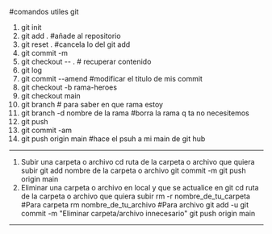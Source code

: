 #comandos utiles git

1. git init 
2. git add . #añade al repositorio 
3. git reset . #cancela lo del git add 
4.  git commit -m
5.  git checkout -- . # recuperar contenido
6.  git log
7. git commit --amend #modificar el titulo de mis commit 
8.  git checkout -b rama-heroes
9.  git checkout main
10.  git branch # para saber en que rama estoy
11.  git branch -d nombre de la rama #borra la rama q ta no necesitemos
12. git push
13. git commit -am 
14. git push origin main #hace el psuh a mi main de git hub

-------------------------------------------------------
1. Subir una carpeta o archivo
cd ruta de la carpeta o archivo que quiera subir
git add nombre de la carpeta o archivo
git commit -m
git push origin main
2. Eliminar una carpeta o archivo en local y que se actualice en git 
 cd ruta de la carpeta o archivo que quiera subir
 rm -r nombre_de_tu_carpeta #Para carpeta
 rm nombre_de_tu_archivo #Para archivo
 git add -u
 git commit -m "Eliminar carpeta/archivo innecesario"
 git push origin main
 -------------------------------------------------------